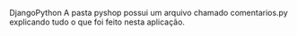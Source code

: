 DjangoPython
A pasta pyshop possui um arquivo chamado comentarios.py explicando tudo o que foi feito nesta aplicação.
